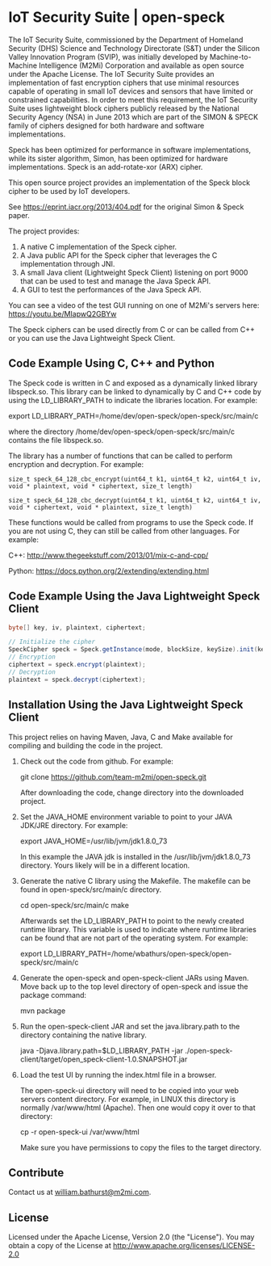 # IoT Security Suite | open-speck

The IoT Security Suite, commissioned by the Department of Homeland Security (DHS) Science and Technology Directorate (S&T) under the Silicon Valley Innovation Program (SVIP), was initially developed by  Machine-to-Machine Intelligence  (M2Mi) Corporation and available as open source under the Apache License. The IoT Security Suite provides an implementation of fast encryption ciphers that use minimal resources capable of operating in small IoT devices and sensors that have limited or constrained capabilities. In order to meet this requirement, the IoT Security Suite uses lightweight block ciphers publicly released by the National Security Agency (NSA) in June 2013 which are part of the SIMON & SPECK family of ciphers designed for both hardware and software implementations.

Speck has been optimized for performance in software implementations, while its sister algorithm, Simon, has been optimized for hardware implementations. Speck is an add-rotate-xor (ARX) cipher.

This open source project provides an implementation of the Speck block cipher to be used by IoT developers.

See https://eprint.iacr.org/2013/404.pdf for the original Simon & Speck paper.

The project provides:

1. A native C implementation of the Speck cipher.
2. A Java public API for the Speck cipher that leverages the C implementation through JNI.
3. A small Java client (Lightweight Speck Client) listening on port 9000 that can be used to test and manage the Java Speck API.
4. A GUI to test the performances of the Java Speck API. 

You can see a video of the test GUI running on one of M2Mi's servers here:  https://youtu.be/MIapwQ2GBYw 

The Speck ciphers can be used directly from C or can be called from C++ or you can use the Java Lightweight Speck Client.  

## Code Example Using C, C++ and Python  

The Speck code is written in C and exposed as a dynamically linked library libspeck.so. This library can be linked to dynamically by C and C++ code by using the LD_LIBRARY_PATH to indicate the libraries location. For example:

export LD_LIBRARY_PATH=/home/dev/open-speck/open-speck/src/main/c

where the directory /home/dev/open-speck/open-speck/src/main/c contains the file libspeck.so.

The library has a number of functions that can be called to perform encryption and decryption. For example:
```
size_t speck_64_128_cbc_encrypt(uint64_t k1, uint64_t k2, uint64_t iv, void * plaintext, void * ciphertext, size_t length)

size_t speck_64_128_cbc_decrypt(uint64_t k1, uint64_t k2, uint64_t iv, void * ciphertext, void * plaintext, size_t length)
```
These functions would be called from programs to use the Speck code. If you are not using C, they can still be called from other languages. For example:

C++: http://www.thegeekstuff.com/2013/01/mix-c-and-cpp/

Python: https://docs.python.org/2/extending/extending.html


## Code Example Using the Java Lightweight Speck Client

```Java
byte[] key, iv, plaintext, ciphertext;

// Initialize the cipher
SpeckCipher speck = Speck.getInstance(mode, blockSize, keySize).init(key, iv);
// Encryption
ciphertext = speck.encrypt(plaintext);
// Decryption
plaintext = speck.decrypt(ciphertext);
```

## Installation Using the Java Lightweight Speck Client

This project relies on having Maven, Java, C and Make available for compiling and building the code in the project.

1. Check out the code from github. For example:

   git clone https://github.com/team-m2mi/open-speck.git

   After downloading the code, change directory into the downloaded project.

2. Set the JAVA_HOME environment variable to point to your JAVA JDK/JRE directory. For example:

   export JAVA_HOME=/usr/lib/jvm/jdk1.8.0_73
   
   In this example the JAVA jdk is installed in the /usr/lib/jvm/jdk1.8.0_73 directory. Yours likely will be in a different location.

3. Generate the native C library using the Makefile. The makefile can be found in open-speck/src/main/c directory.

   cd open-speck/src/main/c
   make
   
   Afterwards set the LD_LIBRARY_PATH to point to the newly created runtime library. This variable is used to indicate where runtime libraries can be found that are not part of the operating system. For example:
   
   export LD_LIBRARY_PATH=/home/wbathurs/open-speck/open-speck/src/main/c
   
4. Generate the open-speck and open-speck-client JARs using Maven. Move back up to the top level directory of open-speck and issue the package command:

   mvn package
5. Run the open-speck-client JAR and set the java.library.path to the directory containing the native library.

   java -Djava.library.path=$LD_LIBRARY_PATH -jar ./open-speck-client/target/open_speck-client-1.0.SNAPSHOT.jar 
   
6. Load the test UI by running the index.html file in a browser.

   The open-speck-ui directory will need to be copied into your web servers content directory. For example, in LINUX this directory is normally /var/www/html (Apache). Then one would copy it over to that directory:
   
   cp -r open-speck-ui /var/www/html
   
   Make sure you have permissions to copy the files to the target directory.

## Contribute

Contact us at william.bathurst@m2mi.com.

## License

Licensed under the Apache License, Version 2.0 (the "License"). You may obtain a copy of the License at http://www.apache.org/licenses/LICENSE-2.0

